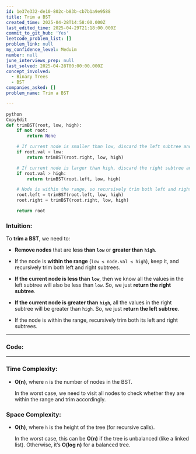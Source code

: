 ```yaml
---
id: 1e37e332-de10-802c-b83b-cb7b1a9e9588
title: Trim a BST
created_time: 2025-04-28T14:58:00.000Z
last_edited_time: 2025-04-29T21:18:00.000Z
commit_to_git_hub: 'Yes'
leetcode_problem_list: []
problem_link: null
my_confidence_level: Meduim
number: null
june_interviews_prep: null
last_solved: 2025-04-28T00:00:00.000Z
concept_involved:
  - Binary Trees
  - BST
companies_asked: []
problem_name: Trim a BST

---
```


```python
python
CopyEdit
def trimBST(root, low, high):
    if not root:
        return None

    # If current node is smaller than low, discard the left subtree and process the right subtree
    if root.val < low:
        return trimBST(root.right, low, high)

    # If current node is larger than high, discard the right subtree and process the left subtree
    if root.val > high:
        return trimBST(root.left, low, high)

    # Node is within the range, so recursively trim both left and right subtrees
    root.left = trimBST(root.left, low, high)
    root.right = trimBST(root.right, low, high)

    return root


```

### **Intuition:**

To **trim a BST**, we need to:

*   **Remove nodes** that are **less than** **`low`** or **greater than** **`high`**.

*   If the node is **within the range** (`low ≤ node.val ≤ high`), keep it, and recursively trim both left and right subtrees.

*   **If the current node is less than** **`low`**, then we know all the values in the left subtree will also be less than `low`. So, we just **return the right subtree**.

*   **If the current node is greater than** **`high`**, all the values in the right subtree will be greater than `high`. So, we just **return the left subtree**.

*   If the node is within the range, recursively trim both its left and right subtrees.

***

### **Code:**

***

### **Time Complexity:**

*   **O(n)**, where `n` is the number of nodes in the BST.

    In the worst case, we need to visit all nodes to check whether they are within the range and trim accordingly.

### **Space Complexity:**

*   **O(h)**, where `h` is the height of the tree (for recursive calls).

    In the worst case, this can be **O(n)** if the tree is unbalanced (like a linked list). Otherwise, it’s **O(log n)** for a balanced tree.
